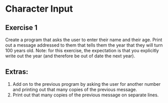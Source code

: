 # Character Input
## Exercise 1
Create a program that asks the user to enter their name and their age.
Print out a message addressed to them that tells them the year that they will turn 100 years old. 
Note: for this exercise, the expectation is that you explicitly write out the year
(and therefore be out of date the next year).

## Extras:

1. Add on to the previous program by asking the user for another number and printing out that many copies of the previous message. 
2. Print out that many copies of the previous message on separate lines.
